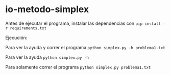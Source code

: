 # io-metodo-simplex

Antes de ejecutar el programa, instalar las dependencias con `pip install -r requirements.txt`

Ejecución:
    
Para ver la ayuda y correr el programa `python simplex.py -h problema1.txt`

Para ver la ayuda `python simplex.py -h`

Para solamente correr el programa `python simplex.py problema1.txt`